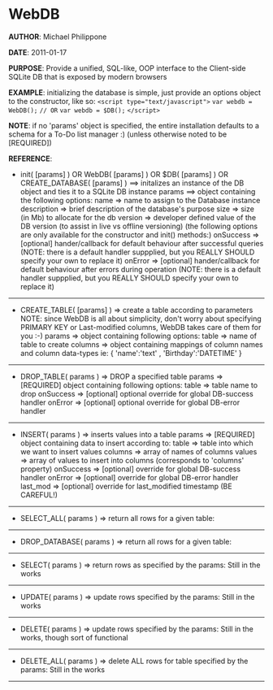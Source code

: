 WebDB
======
**AUTHOR**: Michael Philippone

**DATE**: 2011-01-17

**PURPOSE**:  Provide a unified, SQL-like, OOP interface to the Client-side SQLite DB that is exposed by modern browsers

**EXAMPLE**: initializing the database is simple, just provide an options object to the constructor, like so:
`<script type="text/javascript">`
`var webdb = WebDB();`
`// OR`
`var webdb = $DB();`
`</script>`

**NOTE**: if no 'params' object is specified, the entire installation defaults to a schema for a To-Do list manager :) 
	(unless otherwise noted to be [REQUIRED])

**REFERENCE**:
*	init( [params] ) OR WebDB( [params] ) OR $DB( [params] ) OR CREATE_DATABASE( [params] ) ==> initalizes an instance of the DB object and ties it to a SQLite DB instance
		params ==> object containing the following options:
			name				=>	name to assign to the Database instance
			description	=>	brief description of the database's purpose
			size				=>	size (in Mb) to allocate for the db
			version			=>	developer defined value of the DB version 
												(to assist in live vs offline versioning)
		(the following options are only available for the constructor and init() methods:)
			onSuccess		=>	[optional] hander/callback for default behaviour after successful queries
												(NOTE: there is a default handler suppplied, but you REALLY SHOULD
											specify your own to replace it)
			onError			=>	[optional] hander/callback for default behaviour after errors during operation
											(NOTE: there is a default handler suppplied, but you REALLY SHOULD
											specify your own to replace it)
---
*	CREATE_TABLE( [params] )  => create a table according to parameters
																	NOTE: since WebDB is all about simplicity, 
																		don't worry about specifying PRIMARY KEY or Last-modified
																		columns, WebDB takes care of them for you :-)
		params => object containing following options:
			table		=>	name of table to create
			columns	=> object containing mappings of column names and column data-types
									ie: { 'name':'text' , 'Birthday':'DATETIME' }
---
*	DROP_TABLE( params ) => DROP a specified table
		params => [REQUIRED] object containing following options:
			table 		=> 	table name to drop
			onSuccess	=>	[optional] optional override for global DB-success handler
			onError		=>	[optional] optional override for global DB-error handler
---
*	INSERT( params ) => inserts values into a table
		params => [REQUIRED] object containing data to insert according to:
			table	 		=> table into which we want to insert values
			columns 	=> array of names of columns
			values 		=> array of values to insert into columns (corresponds to 'columns' property)
			onSuccess	=> [optional] override for global DB-success handler
				onError		=> [optional] override for global DB-error handler
			last_mod	=> [optional] override for last_modified timestamp (BE CAREFUL!)
---
*	SELECT_ALL( params ) => return all rows for a given table:
---
*	DROP_DATABASE( params ) => return all rows for a given table:
---
*	SELECT( params ) => return rows as specified by the params:
			Still in the works
---
*	UPDATE( params ) => update rows specified by the params:
			Still in the works
---
*	DELETE( params ) => update rows specified by the params:
			Still in the works, though sort of functional
---
*	DELETE_ALL( params ) => delete ALL rows for table specified by the params:
			Still in the works
---

